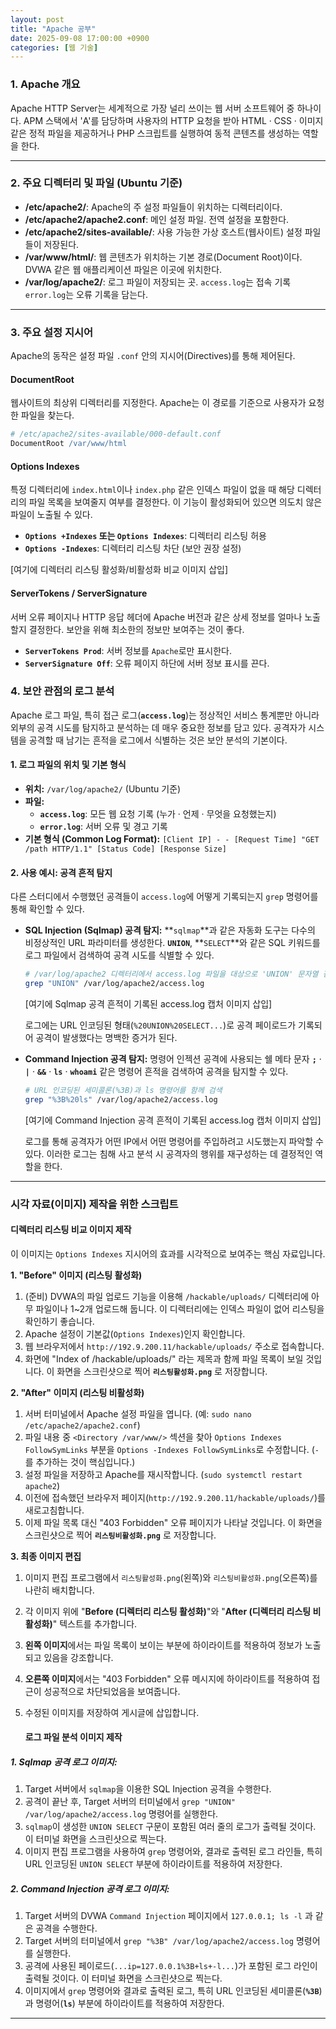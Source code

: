 ```yaml
---
layout: post
title: "Apache 공부"
date: 2025-09-08 17:00:00 +0900
categories: [웹 기술]
---
```


### 1. Apache 개요

Apache HTTP Server는 세계적으로 가장 널리 쓰이는 웹 서버 소프트웨어 중 하나이다. APM 스택에서 'A'를 담당하며 사용자의 HTTP 요청을 받아 HTML · CSS · 이미지 같은 정적 파일을 제공하거나 PHP 스크립트를 실행하여 동적 콘텐츠를 생성하는 역할을 한다.

---

### 2. 주요 디렉터리 및 파일 (Ubuntu 기준)

*   **/etc/apache2/**: Apache의 주 설정 파일들이 위치하는 디렉터리이다.
*   **/etc/apache2/apache2.conf**: 메인 설정 파일. 전역 설정을 포함한다.
*   **/etc/apache2/sites-available/**: 사용 가능한 가상 호스트(웹사이트) 설정 파일들이 저장된다.
*   **/var/www/html/**: 웹 콘텐츠가 위치하는 기본 경로(Document Root)이다. DVWA 같은 웹 애플리케이션 파일은 이곳에 위치한다.
*   **/var/log/apache2/**: 로그 파일이 저장되는 곳. `access.log`는 접속 기록 `error.log`는 오류 기록을 담는다.

---

### 3. 주요 설정 지시어

Apache의 동작은 설정 파일 `.conf` 안의 지시어(Directives)를 통해 제어된다.

#### **DocumentRoot**
웹사이트의 최상위 디렉터리를 지정한다. Apache는 이 경로를 기준으로 사용자가 요청한 파일을 찾는다.
```apache
# /etc/apache2/sites-available/000-default.conf
DocumentRoot /var/www/html
```

#### **Options Indexes**
특정 디렉터리에 `index.html`이나 `index.php` 같은 인덱스 파일이 없을 때 해당 디렉터리의 파일 목록을 보여줄지 여부를 결정한다. 이 기능이 활성화되어 있으면 의도치 않은 파일이 노출될 수 있다.

*   **`Options +Indexes` 또는 `Options Indexes`**: 디렉터리 리스팅 허용
*   **`Options -Indexes`**: 디렉터리 리스팅 차단 (보안 권장 설정)

[여기에 디렉터리 리스팅 활성화/비활성화 비교 이미지 삽입]

#### **ServerTokens / ServerSignature**
서버 오류 페이지나 HTTP 응답 헤더에 Apache 버전과 같은 상세 정보를 얼마나 노출할지 결정한다. 보안을 위해 최소한의 정보만 보여주는 것이 좋다.

*   **`ServerTokens Prod`**: 서버 정보를 `Apache`로만 표시한다.
*   **`ServerSignature Off`**: 오류 페이지 하단에 서버 정보 표시를 끈다.

### 4. 보안 관점의 로그 분석

Apache 로그 파일, 특히 접근 로그(**`access.log`**)는 정상적인 서비스 통계뿐만 아니라 외부의 공격 시도를 탐지하고 분석하는 데 매우 중요한 정보를 담고 있다. 공격자가 시스템을 공격할 때 남기는 흔적을 로그에서 식별하는 것은 보안 분석의 기본이다.

#### **1. 로그 파일의 위치 및 기본 형식**
*   **위치:** `/var/log/apache2/` (Ubuntu 기준)
*   **파일:**
    *   **`access.log`**: 모든 웹 요청 기록 (누가 · 언제 · 무엇을 요청했는지)
    *   **`error.log`**: 서버 오류 및 경고 기록
*   **기본 형식 (Common Log Format):**
    `[Client IP] - - [Request Time] "GET /path HTTP/1.1" [Status Code] [Response Size]`

#### **2. 사용 예시: 공격 흔적 탐지**
다른 스터디에서 수행했던 공격들이 `access.log`에 어떻게 기록되는지 `grep` 명령어를 통해 확인할 수 있다.

*   **SQL Injection (Sqlmap) 공격 탐지:**
    **`sqlmap`**과 같은 자동화 도구는 다수의 비정상적인 URL 파라미터를 생성한다. **`UNION`**, **`SELECT`**와 같은 SQL 키워드를 로그 파일에서 검색하여 공격 시도를 식별할 수 있다.
    ```bash
    # /var/log/apache2 디렉터리에서 access.log 파일을 대상으로 'UNION' 문자열 검색
    grep "UNION" /var/log/apache2/access.log
    ```
    [여기에 Sqlmap 공격 흔적이 기록된 access.log 캡처 이미지 삽입]

    로그에는 URL 인코딩된 형태(`%20UNION%20SELECT...`)로 공격 페이로드가 기록되어 공격이 발생했다는 명백한 증거가 된다.

*   **Command Injection 공격 탐지:**
    명령어 인젝션 공격에 사용되는 쉘 메타 문자 **`;`** · **`|`** · **`&&`** · **`ls`** · **`whoami`** 같은 명령어 흔적을 검색하여 공격을 탐지할 수 있다.
    ```bash
    # URL 인코딩된 세미콜론(%3B)과 ls 명령어를 함께 검색
    grep "%3B%20ls" /var/log/apache2/access.log
    ```
    [여기에 Command Injection 공격 흔적이 기록된 access.log 캡처 이미지 삽입]

    로그를 통해 공격자가 어떤 IP에서 어떤 명령어를 주입하려고 시도했는지 파악할 수 있다. 이러한 로그는 침해 사고 분석 시 공격자의 행위를 재구성하는 데 결정적인 역할을 한다.

<hr class="short-rule">





### 시각 자료(이미지) 제작을 위한 스크립트

#### **디렉터리 리스팅 비교 이미지 제작**

이 이미지는 `Options Indexes` 지시어의 효과를 시각적으로 보여주는 핵심 자료입니다.

**1. "Before" 이미지 (리스팅 활성화)**

1.  (준비) DVWA의 파일 업로드 기능을 이용해 `/hackable/uploads/` 디렉터리에 아무 파일이나 1~2개 업로드해 둡니다. 이 디렉터리에는 인덱스 파일이 없어 리스팅을 확인하기 좋습니다.
2.  Apache 설정이 기본값(`Options Indexes`)인지 확인합니다.
3.  웹 브라우저에서 `http://192.9.200.11/hackable/uploads/` 주소로 접속합니다.
4.  화면에 "Index of /hackable/uploads/" 라는 제목과 함께 파일 목록이 보일 것입니다. 이 화면을 스크린샷으로 찍어 **`리스팅활성화.png`** 로 저장합니다.

**2. "After" 이미지 (리스팅 비활성화)**

1.  서버 터미널에서 Apache 설정 파일을 엽니다. (예: `sudo nano /etc/apache2/apache2.conf`)
2.  파일 내용 중 `<Directory /var/www/>` 섹션을 찾아 `Options Indexes FollowSymLinks` 부분을 `Options -Indexes FollowSymLinks`로 수정합니다. (`-`를 추가하는 것이 핵심입니다.)
3.  설정 파일을 저장하고 Apache를 재시작합니다. (`sudo systemctl restart apache2`)
4.  이전에 접속했던 브라우저 페이지(`http://192.9.200.11/hackable/uploads/`)를 새로고침합니다.
5.  이제 파일 목록 대신 "403 Forbidden" 오류 페이지가 나타날 것입니다. 이 화면을 스크린샷으로 찍어 **`리스팅비활성화.png`** 로 저장합니다.

**3. 최종 이미지 편집**

1.  이미지 편집 프로그램에서 `리스팅활성화.png`(왼쪽)와 `리스팅비활성화.png`(오른쪽)를 나란히 배치합니다.
2.  각 이미지 위에 "**Before (디렉터리 리스팅 활성화)**"와 "**After (디렉터리 리스팅 비활성화)**" 텍스트를 추가합니다.
3.  **왼쪽 이미지**에서는 파일 목록이 보이는 부분에 하이라이트를 적용하여 정보가 노출되고 있음을 강조합니다.
4.  **오른쪽 이미지**에서는 "403 Forbidden" 오류 메시지에 하이라이트를 적용하여 접근이 성공적으로 차단되었음을 보여줍니다.
5.  수정된 이미지를 저장하여 게시글에 삽입합니다.

    #### **로그 파일 분석 이미지 제작**

##### **1. Sqlmap 공격 로그 이미지:**
1.  Target 서버에서 `sqlmap`을 이용한 SQL Injection 공격을 수행한다.
2.  공격이 끝난 후, Target 서버의 터미널에서 `grep "UNION" /var/log/apache2/access.log` 명령어를 실행한다.
3.  `sqlmap`이 생성한 `UNION SELECT` 구문이 포함된 여러 줄의 로그가 출력될 것이다. 이 터미널 화면을 스크린샷으로 찍는다.
4.  이미지 편집 프로그램을 사용하여 `grep` 명령어와, 결과로 출력된 로그 라인들, 특히 URL 인코딩된 `UNION SELECT` 부분에 하이라이트를 적용하여 저장한다.

##### **2. Command Injection 공격 로그 이미지:**
1.  Target 서버의 DVWA `Command Injection` 페이지에서 `127.0.0.1; ls -l` 과 같은 공격을 수행한다.
2.  Target 서버의 터미널에서 `grep "%3B" /var/log/apache2/access.log` 명령어를 실행한다.
3.  공격에 사용된 페이로드(`...ip=127.0.0.1%3B+ls+-l...`)가 포함된 로그 라인이 출력될 것이다. 이 터미널 화면을 스크린샷으로 찍는다.
4.  이미지에서 `grep` 명령어와 결과로 출력된 로그, 특히 URL 인코딩된 세미콜론(**`%3B`**)과 명령어(**`ls`**) 부분에 하이라이트를 적용하여 저장한다.

---